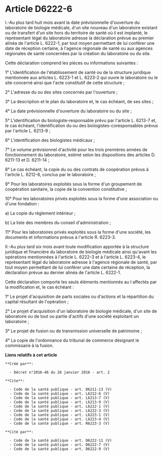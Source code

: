 # Article D6222-6

I.-Au plus tard huit mois avant la date prévisionnelle d'ouverture du laboratoire de biologie médicale, d'un site nouveau
d'un laboratoire existant ou de transfert d'un site hors du territoire de santé où il est implanté, le représentant légal du
laboratoire adresse la déclaration prévue au premier alinéa de l'article L. 6222-1, par tout moyen permettant de lui conférer
une date de réception certaine, à l'agence régionale de santé ou aux agences régionales de santé concernées par la création
du laboratoire ou du site. 

Cette déclaration comprend les pièces ou informations suivantes : 

1° L'identification de l'établissement de santé ou de la structure juridique mentionnée aux articles L. 6223-1 et L. 6223-2
qui ouvre le laboratoire ou le site concerné ainsi que l'acte constitutif de cette structure ; 

2° L'adresse du ou des sites concernés par l'ouverture ; 

3° La description et le plan du laboratoire et, le cas échéant, de ses sites ; 

4° La date prévisionnelle d'ouverture du laboratoire ou du site ; 

5° L'identification du biologiste-responsable prévu par l'article L. 6213-7 et, le cas échéant, l'identification du ou des
biologistes-coresponsables prévus par l'article L. 6213-9 ; 

6° L'identification des biologistes médicaux ; 

7° Le volume prévisionnel d'activité pour les trois premières années de fonctionnement du laboratoire, estimé selon les
dispositions des articles D. 6211-13 et D. 6211-14 ; 

8° Le cas échéant, la copie du ou des contrats de coopération prévus à l'article L. 6212-6, conclus par le laboratoire ; 

9° Pour les laboratoires exploités sous la forme d'un groupement de coopération sanitaire, la copie de la convention
constitutive ; 

10° Pour les laboratoires privés exploités sous la forme d'une association ou d'une fondation : 

a) La copie du règlement intérieur ; 

b) La liste des membres du conseil d'administration ; 

11° Pour les laboratoires privés exploités sous la forme d'une société, les documents et informations prévus à l'article R.
6223-3. 

II.-Au plus tard six mois avant toute modification apportée à la structure juridique et financière du laboratoire de biologie
médicale ainsi qu'avant les opérations mentionnées à l'article L. 6222-3 et à l'article L. 6223-4, le représentant légal du
laboratoire adresse à l'agence régionale de santé, par tout moyen permettant de lui conférer une date certaine de réception,
la déclaration prévue au dernier alinéa de l'article L. 6222-1. 

Cette déclaration comporte les seuls éléments mentionnés au I affectés par la modification et, le cas échéant : 

1° Le projet d'acquisition de parts sociales ou d'actions et la répartition du capital résultant de l'opération ; 

2° Le projet d'acquisition d'un laboratoire de biologie médicale, d'un site de laboratoire ou de tout ou partie d'actifs
d'une société exploitant un laboratoire ; 

3° Le projet de fusion ou de transmission universelle de patrimoine ; 

4° La copie de l'ordonnance du tribunal de commerce désignant le commissaire à la fusion.

**Liens relatifs à cet article**

	**Créé par**:

	  - Décret n°2016-46 du 26 janvier 2016 - art. 2

	**Cite**:

	  - Code de la santé publique - art. D6211-13 (V)
	  - Code de la santé publique - art. L6212-6 (V)
	  - Code de la santé publique - art. L6213-7 (V)
	  - Code de la santé publique - art. L6213-9 (V)
	  - Code de la santé publique - art. L6222-1 (V)
	  - Code de la santé publique - art. L6222-3 (V)
	  - Code de la santé publique - art. L6223-1 (V)
	  - Code de la santé publique - art. L6223-4 (V)
	  - Code de la santé publique - art. R6223-3 (V)

	**Cité par**:

	  - Code de la santé publique - art. D6222-11 (V)
	  - Code de la santé publique - art. D6222-7 (V)
	  - Code de la santé publique - art. D6222-9 (V)
